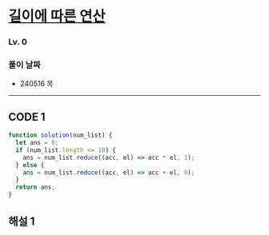 # [길이에 따른 연산](https://school.programmers.co.kr/learn/courses/30/lessons/181879)

### Lv. 0

### 풀이 날짜

- 240516 목

---

## CODE 1

```javascript
function solution(num_list) {
  let ans = 0;
  if (num_list.length <= 10) {
    ans = num_list.reduce((acc, el) => acc * el, 1);
  } else {
    ans = num_list.reduce((acc, el) => acc + el, 0);
  }
  return ans;
}
```

## 해설 1
